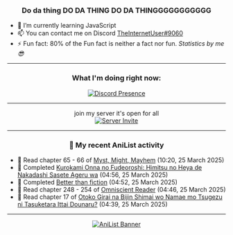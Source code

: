<div align="center">

### Do da thing DO DA THING DO DA THINGGGGGGGGGGG
</div>

- 🌱 I’m currently learning JavaScript
- 📫 You can contact me on Discord [TheInternetUser#9060](https://discord.com/users/534117072796385300)
- ⚡ Fun fact: 80% of the Fun fact is neither a fact nor fun. _Statistics by me 😎_
<hr>

<div align="center">

### What I'm doing right now:
[![Discord Presence](https://lanyard.cnrad.dev/api/534117072796385300)](https://discord.com/users/534117072796385300)
<hr>

join my server it's open for all <br>
[![Server Invite](https://invidget.switchblade.xyz/bfYgVHxrSs)](https://discord.gg/bfYgVHxrSs)

<hr>
  
### 🌸 My recent AniList activity

</div>

<!-- ANILIST_ACTIVITY:start -->

-   📖 Read chapter 65 - 66 of [Myst, Might, Mayhem](https://anilist.co/manga/175946) (10:20, 25 March 2025)
-   📖 Completed [Kurokami Onna no Fudeoroshi: Himitsu no Heya de Nakadashi Sasete Ageru wa](https://anilist.co/manga/178270) (04:56, 25 March 2025)
-   📖 Completed [Better than fiction](https://anilist.co/manga/170266) (04:52, 25 March 2025)
-   📖 Read chapter 248 - 254 of [Omniscient Reader](https://anilist.co/manga/119257) (04:46, 25 March 2025)
-   📖 Read chapter 17 of [Otoko Girai na Bijin Shimai wo Namae mo Tsugezu ni Tasuketara Ittai Dounaru?](https://anilist.co/manga/163004) (04:39, 25 March 2025)

<!-- ANILIST_ACTIVITY:end -->
<hr>

<div align="center">

[![AniList Banner](https://img.anili.st/User/929966)](https://anilist.co/user/TheInternetUser)

<!-- ![Profile views](https://gpvc.arturio.dev/TheInternetUse7) Since 2023-01-09 -->
<br>


</div>
